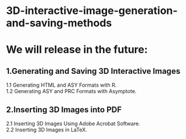 # 3D-interactive-image-generation-and-saving-methods
# We will release in the future:
## 1.Generating and Saving 3D Interactive Images
1.1 Generating HTML and ASY Formats with R.  
1.2 Generating ASY and PRC Formats with Asymptote.
## 2.Inserting 3D Images into PDF
2.1 Inserting 3D Images Using Adobe Acrobat Software.  
2.2 Inserting 3D Images in LaTeX.
